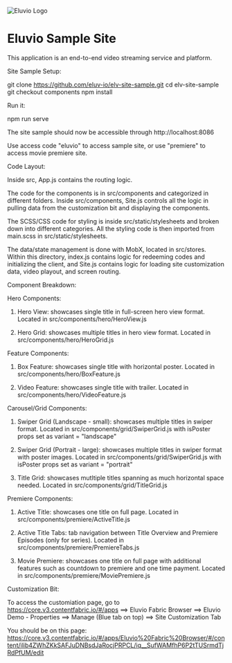 ![Eluvio Logo](src/static/images/Logo-Small.png "Eluvio Logo")
  
# Eluvio Sample Site 

This application is an end-to-end video streaming service and platform. 



Site Sample Setup:

git clone https://github.com/eluv-io/elv-site-sample.git
cd elv-site-sample
git checkout components
npm install



Run it:

npm run serve

The site sample should now be accessible through http://localhost:8086

Use access code "eluvio" to access sample site, or use "premiere" to access movie premiere site.



Code Layout:

Inside src, App.js contains the routing logic. 

The code for the components is in src/components and categorized in different folders. Inside src/components, Site.js controls all the logic in pulling data from the customization bit and displaying the components.

The SCSS/CSS code for styling is inside src/static/stylesheets and broken down into different categories. All the styling code is then imported from main.scss in src/static/stylesheets. 

The data/state management is done with MobX, located in src/stores. Within this directory, index.js contains logic for redeeming codes and initializing the client, and Site.js contains logic for loading site customization data, video playout, and screen routing. 



Component Breakdown:

Hero Components:

1. Hero View: showcases single title in full-screen hero view format. Located in src/components/hero/HeroView.js

2. Hero Grid: showcases multiple titles in hero view format. Located in src/components/hero/HeroGrid.js

Feature Components:

1. Box Feature: showcases single title with horizontal poster. Located in src/components/hero/BoxFeature.js

2. Video Feature: showcases single title with trailer. Located in src/components/hero/VideoFeature.js

Carousel/Grid Components:

1. Swiper Grid (Landscape - small): showcases multiple titles in swiper format. Located in src/components/grid/SwiperGrid.js with isPoster props set as variant = "landscape" 

2. Swiper Grid (Portrait - large): showcases multiple titles in swiper format with poster images. Located in src/components/grid/SwiperGrid.js with isPoster props set as variant = "portrait" 

3. Title Grid: showcases mutltiple titles spanning as much horizontal space needed. Located in src/components/grid/TitleGrid.js

Premiere Components:

1. Active Title: showcases one title on full page. Located in src/components/premiere/ActiveTitle.js 

2. Active Title Tabs: tab navigation between Title Overview and Premiere Episodes (only for series). Located in src/components/premiere/PremiereTabs.js

3. Movie Premiere: showcases one title on full page with additional features such as countdown to premiere and one time payment. Located in src/components/premiere/MoviePremiere.js

Customization Bit: 

To access the customiation page, go to https://core.v3.contentfabric.io/#/apps ==> Eluvio Fabric Browser ==> Eluvio Demo - Properties ==> Manage (Blue tab on top) ==> Site Customization Tab

You should be on this page: 
https://core.v3.contentfabric.io/#/apps/Eluvio%20Fabric%20Browser/#/content/ilib4ZWhZKkSAFJuDNBsdJaRocjPRPCL/iq__SufWAMfhP6P2tTUSrmdTjRdPfUM/edit